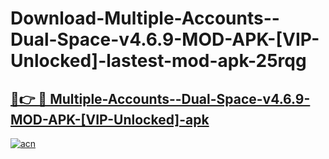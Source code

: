 # Download-Multiple-Accounts--Dual-Space-v4.6.9-MOD-APK-[VIP-Unlocked]-lastest-mod-apk-25rqg

<h2><a href="https://apkcomod.com?title=Multiple-Accounts--Dual-Space-v4.6.9-MOD-APK-[VIP-Unlocked]">🔗👉 🔴 Multiple-Accounts--Dual-Space-v4.6.9-MOD-APK-[VIP-Unlocked]-apk </a></h2>

[![acn](https://github.com/user-attachments/assets/0f9c940e-d8b0-45ae-aac7-cd30a18b3e1c)](https://apkcomod.com?title=Multiple-Accounts--Dual-Space-v4.6.9-MOD-APK-[VIP-Unlocked])
